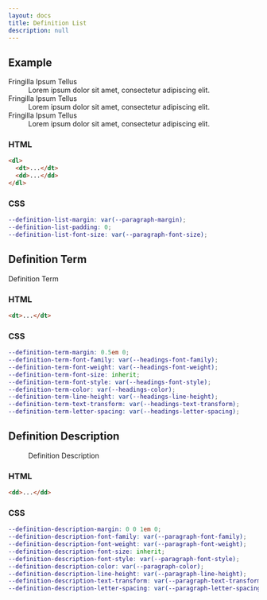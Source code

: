 ```yaml
---
layout: docs
title: Definition List
description: null
---
```


## Example

<dl>
  <dt>Fringilla Ipsum Tellus</dt>
  <dd>Lorem ipsum dolor sit amet, consectetur adipiscing elit.</dd>
  <dt>Fringilla Ipsum Tellus</dt>
  <dd>Lorem ipsum dolor sit amet, consectetur adipiscing elit.</dd>
  <dt>Fringilla Ipsum Tellus</dt>
  <dd>Lorem ipsum dolor sit amet, consectetur adipiscing elit.</dd>
</dl>

### HTML

```html
<dl>
  <dt>...</dt>
  <dd>...</dd>
</dl>
```

### CSS

```scss
--definition-list-margin: var(--paragraph-margin);
--definition-list-padding: 0;
--definition-list-font-size: var(--paragraph-font-size);
```

## Definition Term

<dl>
  <dt>Definition Term</dt>
</dl>

### HTML

```html
<dt>...</dt>
```

### CSS

```scss
--definition-term-margin: 0.5em 0;
--definition-term-font-family: var(--headings-font-family);
--definition-term-font-weight: var(--headings-font-weight);
--definition-term-font-size: inherit;
--definition-term-font-style: var(--headings-font-style);
--definition-term-color: var(--headings-color);
--definition-term-line-height: var(--headings-line-height);
--definition-term-text-transform: var(--headings-text-transform);
--definition-term-letter-spacing: var(--headings-letter-spacing);
```

## Definition Description

<dl>
  <dd>Definition Description</dd>
</dl>

### HTML

```html
<dd>...</dd>
```

### CSS

```scss
--definition-description-margin: 0 0 1em 0;
--definition-description-font-family: var(--paragraph-font-family);
--definition-description-font-weight: var(--paragraph-font-weight);
--definition-description-font-size: inherit;
--definition-description-font-style: var(--paragraph-font-style);
--definition-description-color: var(--paragraph-color);
--definition-description-line-height: var(--paragraph-line-height);
--definition-description-text-transform: var(--paragraph-text-transform);
--definition-description-letter-spacing: var(--paragraph-letter-spacing);
```
